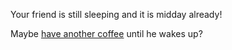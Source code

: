 Your friend is still sleeping and it is midday already!

Maybe [have another coffee](../../coffee/coffee.md) until he wakes up?